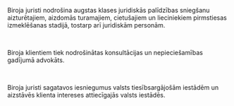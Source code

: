 Biroja juristi nodrošina augstas klases juridiskās palīdzības sniegšanu aizturētajiem, aizdomās turamajiem, cietušajiem un lieciniekiem pirmstiesas izmeklēšanas stadijā, tostarp arī juridiskām personām.

<br/>

Biroja klientiem tiek nodrošinātas konsultācijas un nepieciešamības gadījumā advokāts. 

<br/>

Biroja juristi sagatavos iesniegumus valsts tiesībsargājošām iestādēm un aizstāvēs klienta intereses attiecīgajās valsts iestādēs.
